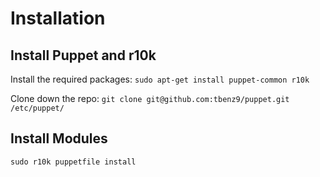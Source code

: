 # Installation

## Install Puppet and r10k
Install the required packages:
`sudo apt-get install puppet-common r10k`

Clone down the repo:
`git clone git@github.com:tbenz9/puppet.git /etc/puppet/`


## Install Modules
`sudo r10k puppetfile install`

